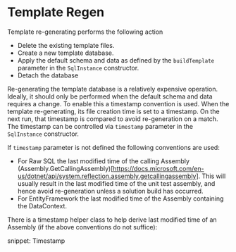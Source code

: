 # Template Regen

Template re-generating performs the following action

 * Delete the existing template files.
 * Create a new template database.
 * Apply the default schema and data as defined by the `buildTemplate` parameter in the `SqlInstance` constructor.
 * Detach the database

Re-generating the template database is a relatively expensive operation. Ideally, it should only be performed when the default schema and data requires a change. To enable this a timestamp convention is used. When the template re-generating, its file creation time is set to a timestamp. On the next run, that timestamp is compared to avoid re-generation on a match. The timestamp can be controlled via `timestamp` parameter in the `SqlInstance` constructor.

If `timestamp` parameter is not defined the following conventions are used:

 * For Raw SQL the last modified time of the calling Assembly (Assembly.GetCallingAssembly)[https://docs.microsoft.com/en-us/dotnet/api/system.reflection.assembly.getcallingassembly]. This will usually result in the last modified time of the unit test assembly, and hence avoid re-generation unless a solution build has occurred.
 * For EntityFramework the last modified time of the Assembly containing the DataContext.

There is a timestamp helper class to help derive last modified time of an Assembly (if the above conventions do not suffice):

snippet: Timestamp